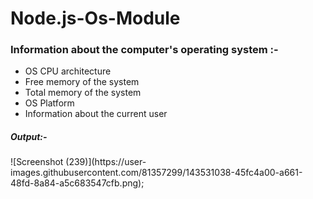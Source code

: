 # Node.js-Os-Module

<h3>Information about the computer's operating system :- </h3>
<ul>
  <li> OS CPU architecture </li>
  <li> Free memory of the system </li>
  <li> Total memory of the system </li>
  <li> OS Platform </li>
  <li> Information about the current user </li>
</ul>
<h5> Output:- </h5>
![Screenshot (239)](https://user-images.githubusercontent.com/81357299/143531038-45fc4a00-a661-48fd-8a84-a5c683547cfb.png);
